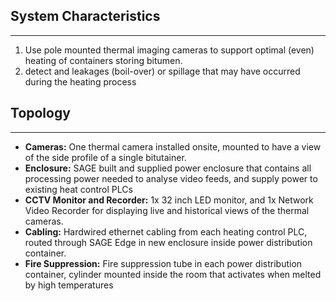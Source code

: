 
## System Characteristics
---
1. Use pole mounted thermal imaging cameras to support optimal (even) heating of containers storing bitumen.
2. detect and leakages (boil-over) or spillage that may have occurred during the heating process

## Topology
---
- **Cameras:** One thermal camera installed onsite, mounted to have a view of the side profile of a single bitutainer. 
- **Enclosure:** SAGE built and supplied power enclosure that contains all processing power needed to analyse video feeds, and supply power to existing heat control PLCs
- **CCTV Monitor and Recorder:** 1x 32 inch LED monitor, and 1x Network Video Recorder for displaying live and historical views of the thermal cameras.
- **Cabling:** Hardwired ethernet cabling from each heating control PLC, routed through SAGE Edge in new enclosure inside power distribution container.
- **Fire Suppression:** Fire suppression tube in each power distribution container, cylinder mounted inside the room that activates when melted by high temperatures







